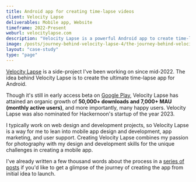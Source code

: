 ```yaml
---
title: Android app for creating time-lapse videos
client: Velocity Lapse
deliverables: Mobile app, Website
timeframe: 2022-Present
weburl: velocitylapse.com
description: "Velocity Lapse is a powerful Android app to create time-lapse videos using a mobile device. The app is a side/passion project I've been working on since mid-2022 to push my skills with app design and development. Currently available as a public early-access beta, ranking #2 for time-lapse on the Google Play store with 50K+ downloads."
image: /posts/journey-behind-velocity-lapse-4/the-journey-behind-velocity-lapse-part-4-header.webp
layout: "case-study"
type: "page"
---
```


[Velocity Lapse](https://velocitylapse.com/) is a side-project I've been working on since mid-2022. The idea behind Velocity Lapse is to create the ultimate time-lapse app for Android.

Though it's still in early access beta on [Google Play](https://play.google.com/store/apps/details?id=com.velocitylapse.velocitylapse&UTM_source=portfolio), Velocity Lapse has attained an organic growth of **50,000+ downloads and 7,000+ MAU (monthly active users)**, and more importantly, many happy users. Velocity Lapse was also nominated for Hackernoon's startup of the year 2023.

I typically work on web design and development projects, so Velocity Lapse is a way for me to lean into mobile app design and development, app marketing, and user support. Creating Velocity Lapse combines my passion for photography with my design and development skills for the unique challenges in creating a mobile app. 

I've already written a few thousand words about the process in a [series of posts](/posts/journey-behind-velocity-lapse-part-1/) if you'd like to get a glimpse of the journey of creating the app from initial idea to launch.